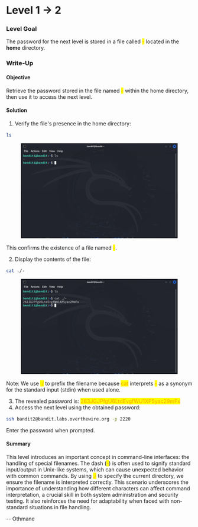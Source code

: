 # Level 1 → 2

### Level Goal

The password for the next level is stored in a file called <mark style="color:orange;">-</mark> located in the **home** directory.



### Write-Up

#### Objective

Retrieve the password stored in the file named <mark style="color:orange;">-</mark> within the home directory, then use it to access the next level.



#### Solution

1. Verify the file's presence in the home directory:

```sh
ls
```

<figure><img src="../../../.gitbook/assets/image (3).png" alt="ls"><figcaption></figcaption></figure>

This confirms the existence of a file named <mark style="color:orange;">-</mark>.

2. Display the contents of the file:

```sh
cat ./-
```

<figure><img src="../../../.gitbook/assets/image (4).png" alt="cat ./-"><figcaption></figcaption></figure>

Note: We use <mark style="color:orange;">./</mark> to prefix the filename because <mark style="color:orange;">cat</mark> interprets <mark style="color:orange;">-</mark> as a synonym for the standard input (stdin) when used alone.

3. The revealed password is: <mark style="color:orange;">263JGJPfgU6LtdEvgfWU1XP5yac29mFx</mark>
4. Access the next level using the obtained password:

```sh
ssh bandit2@bandit.labs.overthewire.org -p 2220
```

Enter the password when prompted.



#### Summary

This level introduces an important concept in command-line interfaces: the handling of special filenames. The dash (<mark style="color:orange;">-</mark>) is often used to signify standard input/output in Unix-like systems, which can cause unexpected behavior with common commands. By using <mark style="color:orange;">./</mark> to specify the current directory, we ensure the filename is interpreted correctly. This scenario underscores the importance of understanding how different characters can affect command interpretation, a crucial skill in both system administration and security testing. It also reinforces the need for adaptability when faced with non-standard situations in file handling.



\-- Othmane

